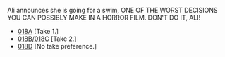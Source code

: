 Ali announces she is going for a swim, ONE OF THE WORST DECISIONS YOU CAN POSSIBLY MAKE IN A HORROR FILM. DON'T DO IT, ALI!

* [018A](018A--Take01--.md) [Take 1.]
* [018B/018C](018B-018C--Take02--.md) [Take 2.]
* [018D](018D--NoPref.--.md) [No take preference.]